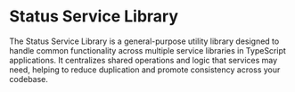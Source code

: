 # Status Service Library

The Status Service Library is a general-purpose utility library designed to handle common functionality across multiple service libraries in TypeScript applications. It centralizes shared operations and logic that services may need, helping to reduce duplication and promote consistency across your codebase.
